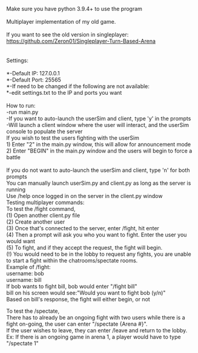 Make sure you have python 3.9.4+ to use the program <br />
<br />
Multiplayer implementation of my old game.<br />
<br />
If you want to see the old version in singleplayer: https://github.com/Zeron01/Singleplayer-Turn-Based-Arena<br />
<br />
<br />
Settings:<br />
<br />
  *-Default IP: 127.0.0.1<br />
  *-Default Port: 25565<br />
  *-If need to be changed if the following are not available:<br />
  *-edit settings.txt to the IP and ports you want<br />
<br />
How to run:<br />
  -run main.py<br />
  -If you want to auto-launch the userSim and client, type 'y' in the prompts<br />
    -Will launch a client window where the user will interact, and the userSim console to populate the server<br />
    If you wish to test the users fighting with the userSim<br />
      1) Enter "2" in the main.py window, this will allow for announcement mode<br />
      2) Enter "BEGIN" in the main.py window and the users will begin to force a battle<br />
<br />
  If you do not want to auto-launch the userSim and client, type 'n' for both prompts<br />
    You can manually launch userSim.py and client.py as long as the server is running<br />
  Use /help once logged in on the server in the client.py window<br />
Testing multiplayer commands:<br />
  To test the /fight command, <br />
    (1) Open another client.py file<br /> 
    (2) Create another user<br />
    (3) Once that's connected to the server, enter /fight, hit enter<br />
    (4) Then a prompt will ask you who you want to fight. Enter the user you would want<br />
    (5) To fight, and if they accept the request, the fight will begin.<br /> 
    (!) You would need to be in the lobby to request any fights, you are unable to start a fight within the chatrooms/spectate rooms. <br />
Example of /fight:<br />
username: bob<br />
username: bill<br />
      If bob wants to fight bill, bob would enter "/fight bill" <br />
      bill on his screen would see:"Would you want to fight bob (y/n)"<br />
      Based on bill's response, the fight will either begin, or not<br />
    
  To test the /spectate,<br />
    There has to already be an ongoing fight with two users while there is a fight on-going, the user can enter "/spectate {Arena #}". <br />
    If the user wishes to leave, they can enter /leave and return to the lobby.<br />
    Ex: If there is an ongoing game in arena 1, a player would have to type "/spectate 1"<br />
